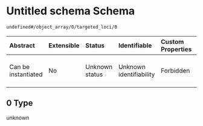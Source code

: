 # Untitled schema Schema

```txt
undefined#/object_array/0/targeted_loci/0
```



| Abstract            | Extensible | Status         | Identifiable            | Custom Properties | Additional Properties | Access Restrictions | Defined In                                                                                                    |
| :------------------ | :--------- | :------------- | :---------------------- | :---------------- | :-------------------- | :------------------ | :------------------------------------------------------------------------------------------------------------ |
| Can be instantiated | No         | Unknown status | Unknown identifiability | Forbidden         | Allowed               | none                | [object-set-valid-1.json\*](../../../schemas/validation_tests/object-set-valid-1.json "open original schema") |

## 0 Type

unknown
